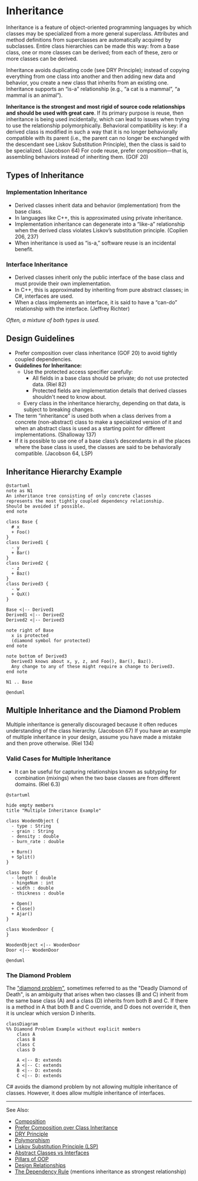 # Inheritance

Inheritance is a feature of object-oriented programming languages by which classes may be specialized from a more
general superclass. Attributes and method definitions from superclasses are automatically acquired by subclasses. Entire
class hierarchies can be made this way: from a base class, one or more classes can be derived; from each of these, zero
or more classes can be derived.

Inheritance avoids duplicating code (see DRY Principle); instead of copying everything from one class into another and
then adding new data and behavior, you create a new class that inherits from an existing one. Inheritance supports an
“is-a” relationship (e.g., “a cat is a mammal”, “a mammal is an animal”).

**Inheritance is the strongest and most rigid of source code relationships and should be used with great care**. If its
primary purpose is reuse, then inheritance is being used incidentally, which can lead to issues when trying to use the
relationship polymorphically. Behavioral compatibility is key: if a derived class is modified in such a way that it is
no longer behaviorally compatible with its parent (i.e., the parent can no longer be exchanged with the descendant see
Liskov Substitution Principle), then the class is said to be specialized. (Jacobson 64) For code reuse, prefer
composition—that is, assembling behaviors instead of inheriting them. (GOF 20)

## Types of Inheritance

### Implementation Inheritance

- Derived classes inherit data and behavior (implementation) from the base class.
- In languages like C++, this is approximated using private inheritance.
- Implementation inheritance can degenerate into a “like-a” relationship when the derived class violates Liskov’s
  substitution principle. (Coplien 206, 237)
- When inheritance is used as “is-a,” software reuse is an incidental benefit.

### Interface Inheritance

- Derived classes inherit only the public interface of the base class and must provide their own implementation.
- In C++, this is approximated by inheriting from pure abstract classes; in C#, interfaces are used.
- When a class implements an interface, it is said to have a “can-do” relationship with the interface. (Jeffrey Richter)

*Often, a mixture of both types is used.*

## Design Guidelines

- Prefer composition over class inheritance (GOF 20) to avoid tightly coupled dependencies.
- **Guidelines for Inheritance:**
    - Use the protected access specifier carefully:
        - All fields in a base class should be private; do not use protected data. (Riel 82)
        - Protected fields are implementation details that derived classes shouldn't need to know about.
    - Every class in the inheritance hierarchy, depending on that data, is subject to breaking changes.
- The term “inheritance” is used both when a class derives from a concrete (non-abstract) class to make a specialized
  version of it and when an abstract class is used as a starting point for different implementations. (Shalloway 137)
- If it is possible to use one of a base class’s descendants in all the places where the base class is used, the classes
  are said to be behaviorally compatible. (Jacobson 64, LSP)

## Inheritance Hierarchy Example

```plantuml
@startuml
note as N1
An inheritance tree consisting of only concrete classes
represents the most tightly coupled dependency relationship.
Should be avoided if possible.
end note

class Base {
  # x
  + Foo()
}
class Derived1 {
  - y
  + Bar()
}
class Derived2 {
  - z
  + Baz()
}
class Derived3 {
  - w
  + QuX()
}

Base <|-- Derived1
Derived1 <|-- Derived2
Derived2 <|-- Derived3

note right of Base
  x is protected 
  (diamond symbol for protected)
end note

note bottom of Derived3
  Derived3 knows about x, y, z, and Foo(), Bar(), Baz().
  Any change to any of these might require a change to Derived3.
end note

N1 .. Base

@enduml
```

## Multiple Inheritance and the Diamond Problem

Multiple inheritance is generally discouraged because it often reduces understanding of the class hierarchy. (Jacobson
67) If you have an example of multiple inheritance in your design, assume you have made a mistake and then prove
otherwise. (Riel 134)

### Valid Cases for Multiple Inheritance

- It can be useful for capturing relationships known as subtyping for combination (mixings) when the two base classes
  are from different domains. (Riel 6.3)

```plantuml
@startuml

hide empty members
title "Multiple Inheritance Example"

class WoodenObject {
  - type : String
  - grain : String
  - density : double
  - burn_rate : double

  + Burn()
  + Split()
}

class Door {
  - length : double
  - hingeNum : int
  - width : double
  - thickness : double

  + Open()
  + Close()
  + Ajar()
}

class WoodenDoor {
}

WoodenObject <|-- WoodenDoor
Door <|-- WoodenDoor

@enduml
```

### The Diamond Problem

The ["diamond problem"](https://en.wikipedia.org/wiki/Multiple_inheritance), sometimes referred to as the "Deadly
Diamond of Death", is an ambiguity that arises when two classes (B and C) inherit from the same base class (A) and a
class (D) inherits from both B and C. If there is a method in A that both B and C override, and D does not override it,
then it is unclear which version D inherits.

```mermaid
classDiagram
%% Diamond Problem Example without explicit members
    class A
    class B
    class C
    class D

    A <|-- B: extends
    A <|-- C: extends
    B <|-- D: extends
    C <|-- D: extends
```

C# avoids the diamond problem by not allowing multiple inheritance of classes. However, it does allow multiple
inheritance of interfaces.


---
See Also:

- [Composition](Composition.md)
- [Prefer Composition over Class Inheritance](Prefer-Composition-over-Class-Inheritance.md)
- [DRY Principle](DRY-Principle.md)
- [Polymorphism](Polymorphism.md)
- [Liskov Substitution Principle (LSP)](Liskov-Substitution-Principle-LSP.md)
- [Abstract Classes vs Interfaces](Abstract-Classes-vs-Interfaces.md)
- [Pillars of OOP](Pillars-of-OOP.md)
- [Design Relationships](Design-Relationships.md)
- [The Dependency Rule](The-Dependency-Rule.md) (mentions inheritance as strongest relationship)
